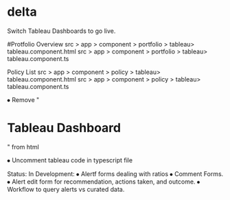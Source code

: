 # delta
 
Switch Tableau Dashboards to go live.

#Protfolio Overview 
src > app > component > portfolio > tableau> tableau.component.html
src > app > component > portfolio > tableau> tableau.component.ts

Policy List
src > app > component > policy > tableau> tableau.component.html
src > app > component > policy > tableau> tableau.component.ts


⦁	Remove "<h1>Tableau Dashboard</h1>" from html

⦁	Uncomment tableau code in typescript file

Status:
In Development:
⦁	Alertf forms dealing with ratios
⦁	Comment Forms.
⦁	Alert edit form for recommendation, actions taken, and outcome.
⦁	Workflow to query alerts vs curated data.
